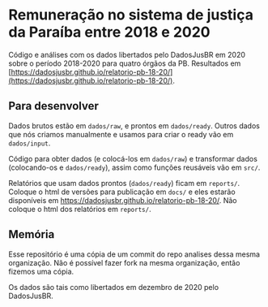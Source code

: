 # Remuneração no sistema de justiça da Paraíba entre 2018 e 2020

Código e análises com os dados libertados pelo DadosJusBR em 2020 sobre o período 2018-2020 para quatro órgãos da PB. Resultados em [https://dadosjusbr.github.io/relatorio-pb-18-20/](https://dadosjusbr.github.io/relatorio-pb-18-20/).

## Para desenvolver

Dados brutos estão em `dados/raw`, e prontos em `dados/ready`. Outros dados que nós criamos manualmente e usamos para criar o ready vão em `dados/input`. 

Código para obter dados (e colocá-los em `dados/raw`) e transformar dados (colocando-os e `dados/ready`), assim como funções reusáveis vão em `src/`. 

Relatórios que usam dados prontos (`dados/ready`) ficam em `reports/`. Coloque o html de versões para publicação em `docs/` e eles estarão disponíveis em https://dadosjusbr.github.io/relatorio-pb-18-20/. Não coloque o html dos relatórios em `reports/`. 

## Memória

Esse repositório é uma cópia de um commit do repo analises dessa mesma organização. Não é possível fazer fork na mesma organização, então fizemos uma cópia. 

Os dados são tais como libertados em dezembro de 2020 pelo DadosJusBR.
